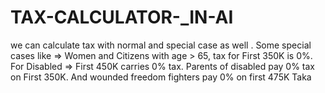 # TAX-CALCULATOR-_IN-AI
we can calculate tax with  normal and special case as well .
Some special cases like =>
Women and Citizens with age > 65, tax for First 350K is 0%. 
For Disabled => First 450K carries 0% tax. Parents of disabled pay 0% tax on First 
350K. And wounded freedom fighters pay 0% on first 475K Taka
